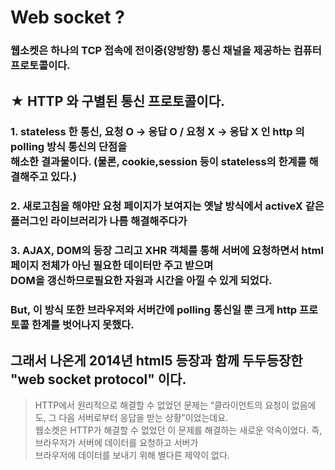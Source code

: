 # Web socket ?

### 웹소켓은 하나의 TCP 접속에 전이중(양방향) 통신 채널을 제공하는 컴퓨터 프로토콜이다.
## ★ HTTP 와 구별된 통신 프로토콜이다.
### 1. stateless 한 통신, 요청 O -> 응답 O / 요청 X -> 응답 X 인 http 의 polling 방식 통신의 단점을<br> 해소한 결과물이다. (물론, cookie,session 등이 stateless의 한계를 해결해주고 있다.)

### 2. 새로고침을 해야만 요청 페이지가 보여지는 옛날 방식에서 activeX 같은 플러그인 라이브러리가 나름 해결해주다가
### 3. AJAX, DOM의 등장 그리고 XHR 객체를 통해 서버에 요청하면서 html 페이지 전체가 아닌 필요한 데이터만 주고 받으며<br>DOM을 갱신하므로필요한 자원과 시간을 아낄 수 있게 되었다.
### But, 이 방식 또한 브라우저와 서버간에 polling 통신일 뿐 크게 http 프로토콜 한계를 벗어나지 못했다.

## 그래서 나온게 2014년 html5 등장과 함께 두두등장한 "web socket protocol" 이다.
> HTTP에서 원리적으로 해결할 수 없었던 문제는 “클라이언트의 요청이 없음에도, 그 다음 서버로부터 응답을 받는 상황”이었는데요. <br>웹소켓은 HTTP가 해결할 수 없었던 이 문제를 해결하는 새로운 약속이었다. 
즉, 브라우저가 서버에 데이터를 요청하고 서버가 
<br>브라우저에 데이터를 보내기 위해 별다른 제약이 없다.